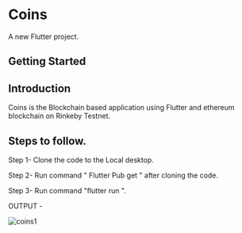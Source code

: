 # Coins

A new Flutter project.

## Getting Started

## Introduction

Coins is the Blockchain based application using Flutter and ethereum blockchain on Rinkeby Testnet.

## Steps to follow.

Step 1- Clone the code to the Local desktop.

Step 2- Run command " Flutter Pub get " after cloning the code.

Step 3- Run command "flutter run ". 



OUTPUT -


![coins1](https://user-images.githubusercontent.com/86108765/151325261-d4000f19-df76-4c3d-98c5-9fa2af05a22a.png)
